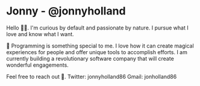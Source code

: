# Jonny - @jonnyholland

Hello 👋🏻. I'm curious by default and passionate by nature. I pursue what I love and know what I want. 

👀 Programming is something special to me. I love how it can create magical experiences for people and offer unique tools to accomplish efforts. I am currently building a revolutionary software company that will create wonderful engagements. 

Feel free to reach out 📨. 
Twitter: jonnyholland86
Gmail: jonholland86
